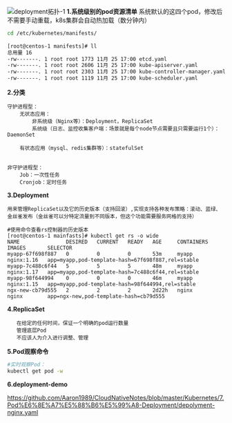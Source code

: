 ![deployment拓扑-1](https://github.com/Aaron1989/CloudNativeNotes/blob/master/Kubernetes/7.Pod%E6%8E%A7%E5%88%B6%E5%99%A8-Deployment/deployment.png)
**1.系统级别的pod资源清单**
系统默认的这四个pod，修改后不需要手动重载，k8s集群会自动热加载（数分钟内）
```bash
cd /etc/kubernetes/manifests/
    
[root@centos-1 manifests]# ll
总用量 16
-rw-------. 1 root root 1773 11月 25 17:00 etcd.yaml
-rw-------. 1 root root 2606 11月 25 17:00 kube-apiserver.yaml
-rw-------. 1 root root 2303 11月 25 17:00 kube-controller-manager.yaml
-rw-------. 1 root root 1119 11月 25 17:00 kube-scheduler.yaml

```

**2.分类**
```text
守护进程型：
    无状态应用：
        非系统级（Nginx等）：Deployment，ReplicaSet
        系统级（日志、监控收集客户端：场景就是每个node节点需要且只需要运行1个）：DaemonSet
        
    有状态应用（mysql、redis集群等）：statefulSet
    
    
非守护进程型：
    Job：一次性任务
    Cronjob：定时任务
```
    
**3.Deployment**
```text
用来管理ReplicaSet以及它的历史版本（支持回滚）,实现支持各种发布策略：滚动、蓝绿、金丝雀发布（金丝雀可以分特定流量到不同版本，但这个功能需要服务网格的支持）
   
#使用命令查看rs控制器的历史版本    
[root@centos-1 mainfasts]# kubectl get rs -o wide
NAME               DESIRED   CURRENT   READY   AGE     CONTAINERS   IMAGES       SELECTOR
myapp-67f698f887   0         0         0       53m     myapp        nginx:1.16   app=myapp,pod-template-hash=67f698f887,rel=stable
myapp-7c488c6f44   5         5         5       48m     myapp        nginx:1.17   app=myapp,pod-template-hash=7c488c6f44,rel=stable
myapp-98f644994    0         0         0       46m     myapp        nginx:1.15   app=myapp,pod-template-hash=98f644994,rel=stable
ngx-new-cb79d555   2         2         2       2d22h   nginx        nginx        app=ngx-new,pod-template-hash=cb79d555

```   
    
**4.ReplicaSet**
```text
   在给定的任何时间，保证一个明确的pod运行数量
   管理底层Pod
   不应该人为介入进行调整、管理
```

**5.Pod观察命令**
```bash
#实时观察Pod：
kubectl get pod -w
```

**6.deployment-demo**

https://github.com/Aaron1989/CloudNativeNotes/blob/master/Kubernetes/7.Pod%E6%8E%A7%E5%88%B6%E5%99%A8-Deployment/depolyment-nginx.yaml